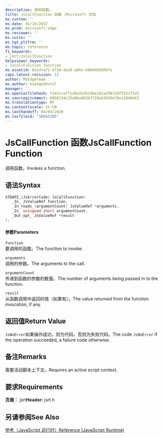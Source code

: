 ```yaml
---
description: 调用函数。
title: JsCallFunction 函数 |Microsoft 文档
ms.custom: ''
ms.date: 01/18/2017
ms.prod: microsoft-edge
ms.reviewer: ''
ms.suite: ''
ms.tgt_pltfrm: ''
ms.topic: reference
f1_keywords:
- jsrt/JsCallFunction
helpviewer_keywords:
- JsCallFunction function
ms.assetid: 8a1dca72-d720-4a28-a86e-6809465006fe
caps.latest.revision: 12
author: MSEdgeTeam
ms.author: msedgedevrel
manager: ''
ms.openlocfilehash: f242ccef71d8a2b361dbe2d1a299728f5551f5d3
ms.sourcegitcommit: 6860234c25a8be863b7f29a54838e78e120dbb62
ms.translationtype: MT
ms.contentlocale: zh-CN
ms.lasthandoff: 04/09/2020
ms.locfileid: "10563195"
---
```

# <span data-ttu-id="8fcdd-103">JsCallFunction 函数</span><span class="sxs-lookup"><span data-stu-id="8fcdd-103">JsCallFunction Function</span></span>
<span data-ttu-id="8fcdd-104">调用函数。</span><span class="sxs-lookup"><span data-stu-id="8fcdd-104">Invokes a function.</span></span>  
  
## <span data-ttu-id="8fcdd-105">语法</span><span class="sxs-lookup"><span data-stu-id="8fcdd-105">Syntax</span></span>  
  
```cpp  
STDAPI_(JsErrorCode) JsCallFunction(  
   _In_ JsValueRef function,  
   _In_reads_(argumentCount) JsValueRef *arguments,  
   _In_ unsigned short argumentCount,  
   _Out_opt_ JsValueRef *result  
);  
```  
  
#### <span data-ttu-id="8fcdd-106">参数</span><span class="sxs-lookup"><span data-stu-id="8fcdd-106">Parameters</span></span>  
 `function`  
 <span data-ttu-id="8fcdd-107">要调用的函数。</span><span class="sxs-lookup"><span data-stu-id="8fcdd-107">The function to invoke.</span></span>  
  
 `arguments`  
 <span data-ttu-id="8fcdd-108">调用的参数。</span><span class="sxs-lookup"><span data-stu-id="8fcdd-108">The arguments to the call.</span></span>  
  
 `argumentCount`  
 <span data-ttu-id="8fcdd-109">传递到函数的参数的数量。</span><span class="sxs-lookup"><span data-stu-id="8fcdd-109">The number of arguments being passed in to the function.</span></span>  
  
 `result`  
 <span data-ttu-id="8fcdd-110">从函数调用中返回的值（如果有）。</span><span class="sxs-lookup"><span data-stu-id="8fcdd-110">The value returned from the function invocation, if any.</span></span>  
  
## <span data-ttu-id="8fcdd-111">返回值</span><span class="sxs-lookup"><span data-stu-id="8fcdd-111">Return Value</span></span>  
 <span data-ttu-id="8fcdd-112">`JsNoError`如果操作成功，则为代码，否则为失败代码。</span><span class="sxs-lookup"><span data-stu-id="8fcdd-112">The code `JsNoError` if the operation succeeded, a failure code otherwise.</span></span>  
  
## <span data-ttu-id="8fcdd-113">备注</span><span class="sxs-lookup"><span data-stu-id="8fcdd-113">Remarks</span></span>  
 <span data-ttu-id="8fcdd-114">需要活动脚本上下文。</span><span class="sxs-lookup"><span data-stu-id="8fcdd-114">Requires an active script context.</span></span>  
  
## <span data-ttu-id="8fcdd-115">要求</span><span class="sxs-lookup"><span data-stu-id="8fcdd-115">Requirements</span></span>  
 <span data-ttu-id="8fcdd-116">**页眉：** jsrt</span><span class="sxs-lookup"><span data-stu-id="8fcdd-116">**Header:** jsrt.h</span></span>  
  
## <span data-ttu-id="8fcdd-117">另请参阅</span><span class="sxs-lookup"><span data-stu-id="8fcdd-117">See Also</span></span>  
 [<span data-ttu-id="8fcdd-118">参考（JavaScript 运行时）</span><span class="sxs-lookup"><span data-stu-id="8fcdd-118">Reference (JavaScript Runtime)</span></span>](../chakra-hosting/reference-javascript-runtime.md)